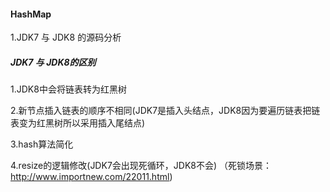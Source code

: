 



#### HashMap

1.JDK7 与 JDK8 的源码分析



##### JDK7 与 JDK8的区别

1.JDK8中会将链表转为红黑树

2.新节点插入链表的顺序不相同(JDK7是插入头结点，JDK8因为要遍历链表把链表变为红黑树所以采用插入尾结点)

3.hash算法简化

4.resize的逻辑修改(JDK7会出现死循环，JDK8不会) （死锁场景： http://www.importnew.com/22011.html)

